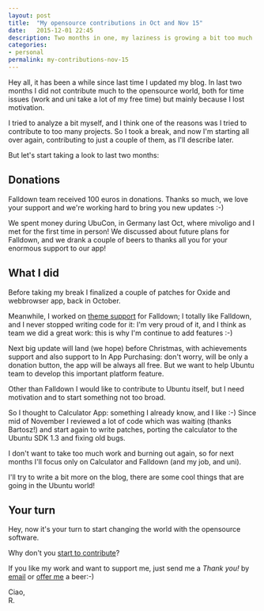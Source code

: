 ```yaml
---
layout: post
title:  "My opensource contributions in Oct and Nov 15"
date:   2015-12-01 22:45
description: Two months in one, my laziness is growing a bit too much
categories:
- personal
permalink: my-contributions-nov-15
---
```


Hey all, it has been a while since last time I updated my blog.
In last two months I did not contribute much to the opensource world, both for
time issues (work and uni take a lot of my free time) but mainly because I lost
motivation.

I tried to analyze a bit myself, and I think one of the reasons was I tried to
contribute to too many projects. So I took a break, and now I'm starting all
over again, contributing to just a couple of them, as I'll describe later.

But let's start taking a look to last two months:

## Donations

Falldown team received 100 euros in donations. Thanks so much, we love your
support and we're working hard to bring you new updates :-)

We spent money during UbuCon, in Germany last Oct, where mivoligo and I met for
the first time in person! We discussed about future plans for Falldown, and we
drank a couple of beers to thanks all you for your enormous support to our app!

## What I did

Before taking my break I finalized a couple of patches for Oxide and webbrowser
app, back in October.

Meanwhile, I worked on [theme support][themes] for Falldown; I totally like
Falldown, and I never stopped writing code for it: I'm very proud of it, and I
think as team we did a great work: this is why I'm continue to add features :-)

Next big update will land (we hope) before Christmas, with achievements support
and also support to In App Purchasing: don't worry, will be only a donation
button, the app will be always all free. But we want to help Ubuntu team to
develop this important platform feature.

Other than Falldown I would like to contribute to Ubuntu itself, but I need
motivation and to start something not too broad.

So I thought to Calculator App: something I already know, and I like :-) Since
mid of November I reviewed a lot of code which was waiting (thanks Bartosz!) and
start again to write patches, porting the calculator to the Ubuntu SDK 1.3 and
fixing old bugs.

I don't want to take too much work and burning out again, so for next months
I'll focus only on Calculator and Falldown (and my job, and uni).

I'll try to write a bit more on the blog, there are some cool things that are
going in the Ubuntu world!

## Your turn

Hey, now it's your turn to start changing the world with the opensource
software.

Why don't you [start to contribute][old]?

If you like my work and want to support me, just send me a *Thank you!* by
[email](mailto:riccardo@rpadovani.com) or [offer me][donation] a beer:-)

Ciao,<br/>
R.

[donation]: https://rpadovani.com/donations/
[themes]: https://rpadovani.com/falldown-theme/
[old]: https://rpadovani.com/how-to-start-to-contribute-to-ubuntu/

